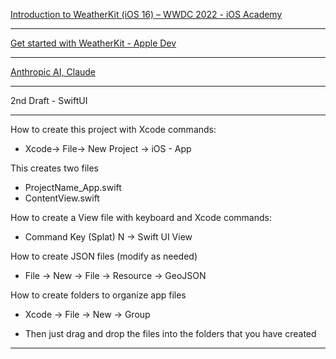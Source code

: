 [Introduction to WeatherKit (iOS 16) – WWDC 2022 - iOS Academy](https://youtu.be/4J80kTRFL70?si=wQCUDKbp0OyQZGgk)

- - - -

[Get started with WeatherKit - Apple Dev](https://developer.apple.com/weatherkit/get-started/)

- - - - 

[Anthropic AI, Claude](https://www.anthropic.com)

- - - -

2nd Draft - SwiftUI

- - - -

How to create this project with Xcode commands:

* Xcode-> File-> New Project -> iOS - App

This creates two files

* ProjectName_App.swift
* ContentView.swift

How to create a View file with keyboard and Xcode commands:

* Command Key (Splat) N -> Swift UI View

How to create JSON files (modify as needed)

* File -> New -> File -> Resource -> GeoJSON

How to create folders to organize app files

* Xcode -> File -> New -> Group

* Then just drag and drop the files into the folders that you have created

- - - -
